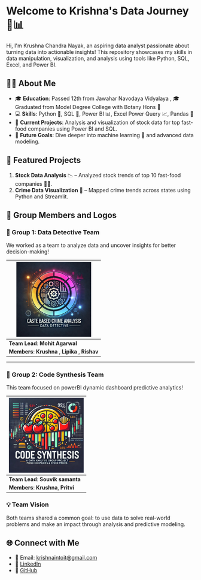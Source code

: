 # Welcome to Krishna's Data Journey 🚀📊

Hi, I'm Krushna Chandra Nayak, an aspiring data analyst passionate about turning data into actionable insights! This repository showcases my skills in data manipulation, visualization, and analysis using tools like Python, SQL, Excel, and Power BI.

## 👨‍💼 About Me
- 🎓 **Education**: Passed 12th from Jawahar Navodaya Vidyalaya ,
                 🎓 Graduated from Model Degree College with Botany Hons 🌿
- 💻 **Skills**: Python 🐍, SQL 💾, Power BI 📊, Excel Power Query 📈, Pandas 🐼
- 🚀 **Current Projects**: Analysis and visualization of stock data for top fast-food companies using Power BI and SQL.
- 🎯 **Future Goals**: Dive deeper into machine learning 🤖 and advanced data modeling.

## 📁 Featured Projects
1. **Stock Data Analysis** 📉 – Analyzed stock trends of top 10 fast-food companies 🍔🍕.
2. **Crime Data Visualization** 🚨 – Mapped crime trends across states using Python and Streamlit.

## 👥 Group Members and Logos

### 🚀 **Group 1: Data Detective Team**
We worked as a team to analyze data and uncover insights for better decision-making!

| <img src="https://github.com/krish-na-1010/krish-na-1010/blob/9a8e40620a885a9cd9411fa58cbdb4b4f316f33f/project%201%20logo.jpg" width="200"/> |
|------------------------------------|
| **Team Lead**: **Mohit Agarwal**|
| **Members**: **Krushna** , **Lipika** , **Rishav**  |

---

### 🚀 **Group 2: Code Synthesis Team**
This team focused on powerBI dynamic dashboard predictive analytics!

| <img src="https://github.com/krish-na-1010/krish-na-1010/blob/e0813a3c3a8d791f355a166749149e7aa8de9cf0/p_2%20logo.jpg" width="200"/> |
|------------------------------------|
| **Team Lead**: **Souvik samanta**        |
| **Members**: **Krushna**, **Pritvi** |

### 💡 Team Vision
Both teams shared a common goal: to use data to solve real-world problems and make an impact through analysis and predictive modeling.







## 🌐 Connect with Me
- 📧 Email: krishnaintoit@gmail.com
- 💼 [LinkedIn](https://www.linkedin.com/in/krushna-chandra-nayak-b18a55176/)
- 📂 [GitHub](https://github.com/krish-na-1010)
